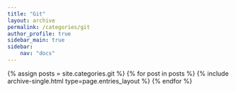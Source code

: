 ```yaml
---
title: "Git"
layout: archive
permalink: /categories/git
author_profile: true
sidebar_main: true
sidebar:
    nav: "docs"
---
```


{% assign posts = site.categories.git %}
{% for post in posts %} {% include archive-single.html type=page.entries_layout %} {% endfor %}